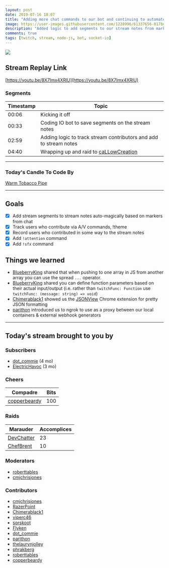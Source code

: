 ```yaml
---
layout: post
date: 2019-07-16 18:07
title: "Adding more chat commands to our bot and continuing to automate stream note generation."
image: https://user-images.githubusercontent.com/1228996/61337656-017bd280-a7fc-11e9-81da-5d61df44c7cd.png
description: "Added logic to add segments to our stream notes from markers set by users in chat.  Started recording contributors to the stream that use any A/V effects, vote for the candle or use the !theme command."
comments: true
tags: [twitch, stream, node-js, bot, socket-io]
---
```


<img src="{{page.image}}"/>

## Stream Replay Link

[https://youtu.be/8X7Imx4XRlU](https://youtu.be/8X7Imx4XRlU)

<!--more-->

### Segments

| Timestamp | Topic                                                                       |
| ---       | ---                                                                         |
| 00:06     | Kicking it off                                                              |
| 00:33     | Coding IO bot to save segments on the stream notes                          |
| 02:59     | Adding logic to track stream contributors and add to stream notes           |
| 04:40     | Wrapping up and raid to [caLLowCreation](https://twitch.tv/callowcreation)  |

---

### Today's Candle To Code By

[Warm Tobacco Pipe](https://amzn.to/2GSsMxX)

---

## Goals

- [x] Add stream segments to stream notes auto-magically based on markers from chat
- [x] Track users who contribute via A/V commands, !theme
- [x] Record users who contributed in some way to the stream notes
- [x] Add `!attention` command
- [x] Add `!sfx` command

## Things we learned

- [BlueberryKing](https://twitch.tv/BlueberryKing) shared that when pushing to one array in JS from another array you can use the spread `...` operator.
- [BlueberryKing](https://twitch.tv/BlueberryKing) shared you can define function parameters based on their actual input/output (i.e. rather than `twitchFunc: Function` use `twitchFunc: (message: string) => void`)
- [Chimerablack1](https://twitch.tv/Chimerablack1) showed us the [JSONView](https://jsonview.com/) Chrome extension for pretty JSON formatting
- [parithon](https://twitch.tv/parithon) introduced us to ngrok to use as a proxy between our local containers & external webhook generators

---

## Today's stream brought to you by

### Subscribers

- [dot_commie](https://twitch.tv/dot_commie) (4 mo)
- [ElectricHavoc](https://twitch.tv/electrichavoc) (3 mo)

### Cheers

| Compadre                                        | Bits  |
| ---                                             | ---   |
| [copperbeardy](https://twitch.tv/copperbeardy)  | 100   |

### Raids

| Marauder                                    | Accomplices |
| ---                                         | ---         |
| [DevChatter](https://twitch.tv/devchatter)  | 23          |
| [ChefBrent](https://twitch.tv/chefbrent)    | 10          |

### Moderators

- [roberttables](https://twitch.tv/roberttables)
- [cmjchrisjones](https://twitch.tv/cmjchrisjones)

### Contributors

- [cmjchrisjones](https://twitch.tv/cmjchrisjones)
- [RazerPoint](https://twitch.tv/razerpoint)
- [Chimerablack1](https://twitch.tv/chimerablack1)
- [viperc46](https://twitch.tv/viperc46)
- [sorskoot](https://twitch.tv/sorskoot)
- [Flyken](https://twitch.tv/flyken)
- [dot_commie](https://twitch.tv/dot_commie)
- [parithon](https://twitch.tv/parithon)
- [thelaurynjolley](https://twitch.tv/thelaurynjolley)
- [phrakberg](https://twitch.tv/phrakberg)
- [roberttables](https://twitch.tv/roberttables)
- [copperbeardy](https://twitch.tv/copperbeardy)
